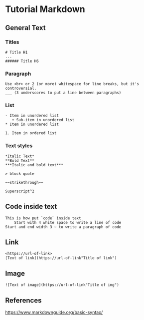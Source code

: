 # Tutorial Markdown

## General Text

### Titles
~~~
# Title H1
...
###### Title H6
~~~

### Paragraph
~~~
Use <br> or 2 (or more) whitespace for line breaks, but it's controversial.
___ (3 underscores to put a line between paragraphs)
~~~

### List
~~~
- Item in unordered list
   + Sub-item in unordered list
* Item in unordered list

1. Item in ordered list
~~~

### Text styles
~~~
*Italic Text*
**Bold Text**
***Italic and bold text***

> block quote

~~strikethrough~~

Superscript^2
~~~

## Code inside text
~~~
This is how put `code` inside text
    Start with 4 white space to write a line of code
Start and end width 3 ~ to write a paragraph of code
~~~

## Link
~~~
<https://url-of-link>
[Text of link](https://url-of-link"Title of link")
~~~

## Image
~~~
![Text of image](https://url-of-link"Title of img")
~~~

## References
<https://www.markdownguide.org/basic-syntax/>
